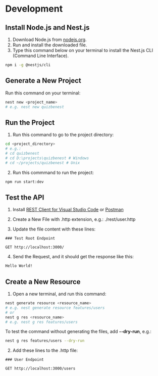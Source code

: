 # Development

## Install Node.js and Nest.js

1. Download Node.js from [nodejs.org](https://nodejs.org/en/download/current).
2. Run and install the downloaded file.
3. Type this command below on your terminal to install the Nest.js CLI (Command Line Interface).

```sh
npm i -g @nestjs/cli

```

## Generate a New Project

Run this command on your terminal:

```sh
nest new <project_name>
# e.g. nest new quizbenest

```

## Run the Project

1. Run this command to go to the project directory:

```sh
cd <project_directory>
# e.g.:
# cd quizbenest
# cd D:\projects\quizbenest # Windows
# cd ~/projects/quizbenest # Unix

```

2. Run this commmand to run the project:

```sh
npm run start:dev

```

## Test the API

1. Install [REST Client for Visual Studio Code](https://marketplace.visualstudio.com/items?itemName=humao.rest-client) or [Postman](https://www.postman.com/)

2. Create a New File with .http extension, e.g.: ./rest/user.http

3. Update the file content with these lines:

```text
### Test Root Endpoint

GET http://localhost:3000/

```

4. Send the Request, and it should get the response like this:

```sh
Hello World!

```

## Create a New Resource

1. Open a new terminal, and run this command:

```sh
nest generate resource <resource_name>
# e.g. nest generate resource features/users
# or
nest g res <resource_name>
# e.g. nest g res features/users

```

To test the command without generating the files, add **--dry-run**, e.g.:

```sh
nest g res features/users --dry-run

```

2. Add these lines to the .http file:

```text
### User Endpoint

GET http://localhost:3000/users

```
